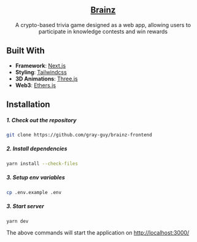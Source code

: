 <div align="center">
  <h2><a href="https://www.playbrainz.com" target="_blank">Brainz</a></h2>
  <p>A crypto-based trivia game designed as a web app, allowing users to participate in knowledge contests and win rewards</p>
</div>

## Built With

- **Framework**: [Next.js](https://nextjs.org)
- **Styling**: [Tailwindcss](https://tailwindcss.com)
- **3D Animations**: [Three.js](https://threejs.org)
- **Web3**: [Ethers.js](https://ethers.org)

## Installation

##### 1. Check out the repository

```bash
git clone https://github.com/gray-guy/brainz-frontend
```

##### 2. Install dependencies

```bash
yarn install --check-files
```

##### 3. Setup env variables

```bash
cp .env.example .env
```

##### 3. Start server

```
yarn dev
```

The above commands will start the application on [http://localhost:3000/](http://localhost:3000)
